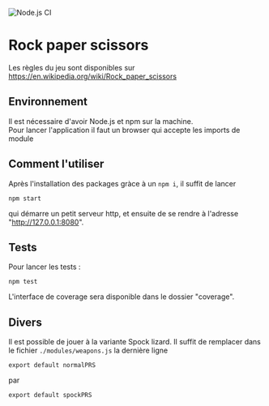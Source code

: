 ![Node.js CI](https://github.com/yereby/tnc/workflows/Node.js%20CI/badge.svg)

# Rock paper scissors

Les règles du jeu sont disponibles sur https://en.wikipedia.org/wiki/Rock_paper_scissors

## Environnement

Il est nécessaire d'avoir Node.js et npm sur la machine.  
Pour lancer l'application il faut un browser qui accepte les imports de module 

## Comment l'utiliser

Après l'installation des packages gràce à un `npm i`, il suffit de lancer
```
npm start
```
qui démarre un petit serveur http, et ensuite de se rendre à l'adresse
"http://127.0.0.1:8080".

## Tests

Pour lancer les tests :
```
npm test
```
L'interface de coverage sera disponible dans le dossier "coverage".

## Divers

Il est possible de jouer à la variante Spock lizard. Il suffit de remplacer dans
le fichier `./modules/weapons.js` la dernière ligne
```
export default normalPRS
```
par
```
export default spockPRS
```
